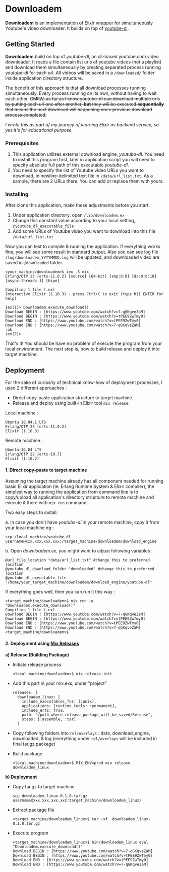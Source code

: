 # Downloadem

**Downloadem** is an implementation of Elixir wrapper for simultaneously Youtube's video downloader. It builds on top of [youtube-dl](https://youtube-dl.org/).

## Getting Started

**Downloadem** build on top of *youtube-dl*, an cli-based youtube.com video downloader. It reads a file contain list urls of youtube videos (not a playlist) and download them simultaneously by creating separated process running *youtube-dl* for each url. All videos will be saved in a ```/downloaded/``` folder inside application directory structure.

The benefit of this approach is that all download processes running simultaneously. Every process running on its own, without having to wait each other. ~~CMIIW, as far as I know youtube-dl can download multiple urls by putting each url one after another, **but** they will be executed **sequentially** that means the next download will happening once previous download process completed.~~

*I wrote this as part of my journey of learning Elixir as backend service, so yes it's for educational purpose.*

### Prerequisites

1. This application utilizes external download engine, *youtube-dl*. You need to install this program first,  later in application script you will need to specify absolute full path of this executable *youtube-dl*.
2. You need to specify the list of Youtube video URLs you want to download, in newline-delimited text file in ```/data/url_list.txt```. As a sample, there are 2 URLs there. You can add or replace them with yours.

### Installing

After clone this application, make these adjustments before you start.

1. Under application directory, open ```/lib/downloadem.ex```
2. Change this constant value according to your local setting, ```@youtube_dl_executable_file```
3. Add some URLs of Youtube video you want to download into this file ```/data/url_list.txt```

Now you can test to compile & running the application. If everything works fine, you will see some result in standard output. Also you can see log file ```/log/downloadem_YYYYMMDD.log``` will be updated, and downloaded video are saved in ```/downloaded``` folder.
  ```
  <your_machine/downloadem>$ iex -S mix
  Erlang/OTP 23 [erts-11.0.2] [source] [64-bit] [smp:8:8] [ds:8:8:10] [async-threads:1] [hipe]

  Compiling 1 file (.ex)
  Interactive Elixir (1.10.3) - press Ctrl+C to exit (type h() ENTER for help)

  iex(1)> Downloadem.execute_download()
  Download BEGIN : [https://www.youtube.com/watch?v=7-qGKqveZaM]
  Download BEGIN : [https://www.youtube.com/watch?v=tPEE9ZwTmy0]
  Download END : [https://www.youtube.com/watch?v=tPEE9ZwTmy0]
  Download END : [https://www.youtube.com/watch?v=7-qGKqveZaM]
  :ok
  iex(2)>
  ```
That's it! You should be have no problem of execute the program from your local environment. The next step is, how to build release and deploy it into target machine.


## Deployment

For the sake of curiosity of technical know-how of deployment processes, I used 2 different approaches :
- Direct copy-paste application structure to target machine.
- Release and deploy using built-in Elixir tool ```mix release```.

Local machine :
```
Ubuntu 18.04.1 LTS
Erlang/OTP 23 [erts-11.0.2]
Elixir (1.10.3)
```

Remote machine :
```
Ubuntu 16.04 LTS
Erlang/OTP 22 [erts-10.7]
Elixir (1.10.2)
```

#### 1. Direct copy-paste to target machine

Assuming the target machine already has all component needed for running basic Elixir application (ie: Erlang Runtime System & Elixir compiler), the simplest way to running the application from command line is to copy/upload all application's directory structure to remote machine and execute it there with ```mix run``` command.

Two easy steps to install:

a. In case you don't have *youtube-dl* in your remote machine, copy it from your local machine
eg :
```
scp /local_machine/youtube-dl username@xxx.xxx.xxx.xxx:/target_machine/downloadem/download_engine
```

b. Open *downloadem.ex*, you might want to adjust following variables :
```
@url_file_location "data/url_list.txt" #change this to preferred location
@youtube_dl_download_folder "downloaded" #change this to preferred location
@youtube_dl_executable_file "/home/your_target_machine/downloadem/download_engine/youtube-dl"
```
If everything goes well, then you can run it this way :

```
<target_machine/downloadem>$ mix run -e "Downloadem.execute_download()"
Compiling 1 file (.ex)
Download BEGIN : [https://www.youtube.com/watch?v=7-qGKqveZaM]
Download BEGIN : [https://www.youtube.com/watch?v=tPEE9ZwTmy0]
Download END : [https://www.youtube.com/watch?v=tPEE9ZwTmy0]
Download END : [https://www.youtube.com/watch?v=7-qGKqveZaM]
<target_machine/downloadem>$
```

#### 2. Deployment using [Mix Releases](https://hexdocs.pm/mix/Mix.Tasks.Release.html)

**a) Release (Building Package)**

  - Initiate release process
    ```
    <local_machine/downloadem>$ mix release.init
    ```

  - Add this part in your mix.exs, under "project"
    ```
    releases: [
      downloadem_linux: [
        include_executables_for: [:unix],
        applications: [runtime_tools: :permanent],
        include_erts: true,
        path: "/path_where_release_package_will_be_saved/Release",
        steps: [:assemble, :tar]
      ]
      ```

  - Copy following folders into ```rel/overlays``` : data, download_engine, downloaded, & log
    (everything under ```rel/overlays``` will be included in final tar.gz package)

  - Build package
    ```
    <local_machine/downloadem>$ MIX_ENV=prod mix release downloadem_linux
    ```

**b) Deployment**

  - Copy tar.gz to target machine
    ```
    scp downloadem_linux-0.1.0.tar.gz username@xxx.xxx.xxx.xxx:target_machine/downloadem_linux/
    ```

  - Extract package file
    ```
    <target_machine/downloadem_linux>$ tar -xf  downloadem_linux-0.1.0.tar.gz
    ```

  - Execute program
    ```
    <target_machine/downloadem_linux>$ bin/downloadem_linux eval "Downloadem.execute_download()"
    Download BEGIN : [https://www.youtube.com/watch?v=7-qGKqveZaM]
    Download BEGIN : [https://www.youtube.com/watch?v=tPEE9ZwTmy0]
    Download END : [https://www.youtube.com/watch?v=tPEE9ZwTmy0]
    Download END : [https://www.youtube.com/watch?v=7-qGKqveZaM]
    ```

